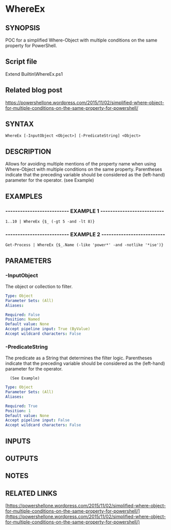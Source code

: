 # WhereEx

## SYNOPSIS
POC for a simplified Where-Object with multiple conditions on the same property for PowerShell.

## Script file
Extend Builtin\WhereEx.ps1

## Related blog post
https://powershellone.wordpress.com/2015/11/02/simplified-where-object-for-multiple-conditions-on-the-same-property-for-powershell/

## SYNTAX

```
WhereEx [-InputObject <Object>] [-PredicateString] <Object>
```

## DESCRIPTION
Allows for avoiding multiple mentions of the property name when using Where-Object with multiple conditions on the same property.
Parentheses indicate that the preceding variable should be considered as the (left-hand) parameter for the operator. 
(see Example)

## EXAMPLES

### -------------------------- EXAMPLE 1 --------------------------
```
1..10 | WhereEx {$_ (-gt 5 -and -lt 8)}
```
### -------------------------- EXAMPLE 2 --------------------------
```
Get-Process | WhereEx {$_.Name (-like 'power*' -and -notlike '*ise')}
```
## PARAMETERS

### -InputObject
The object or collection to filter.

```yaml
Type: Object
Parameter Sets: (All)
Aliases: 

Required: False
Position: Named
Default value: None
Accept pipeline input: True (ByValue)
Accept wildcard characters: False
```

### -PredicateString
The predicate as a String that determines the filter logic.
      Parentheses indicate that the preceding variable should be considered as the (left-hand) parameter for the operator.
 
      (See Example)

```yaml
Type: Object
Parameter Sets: (All)
Aliases: 

Required: True
Position: 1
Default value: None
Accept pipeline input: False
Accept wildcard characters: False
```

## INPUTS

## OUTPUTS

## NOTES

## RELATED LINKS

[https://powershellone.wordpress.com/2015/11/02/simplified-where-object-for-multiple-conditions-on-the-same-property-for-powershell/](https://powershellone.wordpress.com/2015/11/02/simplified-where-object-for-multiple-conditions-on-the-same-property-for-powershell/)




